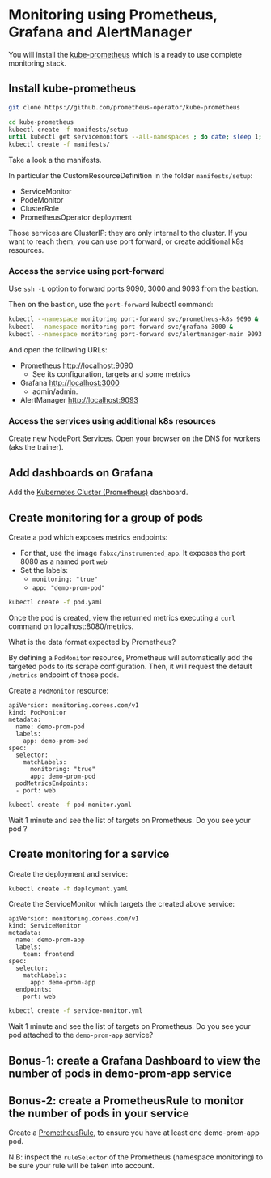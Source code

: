 # Monitoring using Prometheus, Grafana and AlertManager

You will install the [kube-prometheus](https://github.com/prometheus-operator/kube-prometheus) which is a ready to use complete monitoring stack.

## Install kube-prometheus

```sh
git clone https://github.com/prometheus-operator/kube-prometheus

cd kube-prometheus
kubectl create -f manifests/setup
until kubectl get servicemonitors --all-namespaces ; do date; sleep 1; echo ""; done
kubectl create -f manifests/
````

Take a look a the manifests. 

In particular the CustomResourceDefinition in the folder `manifests/setup`:
* ServiceMonitor
* PodeMonitor
* ClusterRole
* PrometheusOperator deployment

Those services are ClusterIP: they are only internal to the cluster.
If you want to reach them, you can use port forward, or create additional k8s resources.

### Access the service using port-forward

Use `ssh -L` option to forward ports 9090, 3000 and 9093 from the bastion.

Then on the bastion,  use the `port-forward` kubectl command:
```sh
kubectl --namespace monitoring port-forward svc/prometheus-k8s 9090 &
kubectl --namespace monitoring port-forward svc/grafana 3000 &
kubectl --namespace monitoring port-forward svc/alertmanager-main 9093 &
```

And open the following URLs:
* Prometheus [http://localhost:9090](http://localhost:9090)
  * See its configuration, targets and some metrics
* Grafana [http://localhost:3000](http://localhost:3000)
  * admin/admin.
* AlertManager [http://localhost:9093](http://localhost:9093)

### Access the services using additional k8s resources

Create new NodePort Services.
Open your browser on the DNS for workers (aks the trainer).

## Add dashboards on Grafana

Add the [Kubernetes Cluster (Prometheus)](https://grafana.com/grafana/dashboards/6417) dashboard.

## Create monitoring for a group of pods

Create a pod which exposes metrics endpoints:
* For that, use the image `fabxc/instrumented_app`. It exposes the port 8080 as a named port `web`
* Set the labels:
  * `monitoring: "true"`
  * `app: "demo-prom-pod"`

```sh
kubectl create -f pod.yaml
```

Once the pod is created, view the returned metrics executing a `curl` command on localhost:8080/metrics.

What is the data format expected by Prometheus?

By defining a `PodMonitor` resource, Prometheus will automatically add the targeted pods to its scrape configuration.
Then, it will request the default `/metrics` endpoint of those pods.

Create a `PodMonitor` resource:
```
apiVersion: monitoring.coreos.com/v1
kind: PodMonitor
metadata:
  name: demo-prom-pod
  labels:
    app: demo-prom-pod
spec:
  selector:
    matchLabels:
      monitoring: "true"
      app: demo-prom-pod
  podMetricsEndpoints:
  - port: web
```

```sh
kubectl create -f pod-monitor.yaml
```

Wait 1 minute and see the list of targets on Prometheus.
Do you see your pod ?

## Create monitoring for a service

Create the deployment and service:
```sh
kubectl create -f deployment.yaml
```

Create the ServiceMonitor which targets the created above service:
```
apiVersion: monitoring.coreos.com/v1
kind: ServiceMonitor
metadata:
  name: demo-prom-app
  labels:
    team: frontend
spec:
  selector:
    matchLabels:
      app: demo-prom-app
  endpoints:
  - port: web
```

```sh
kubectl create -f service-monitor.yml
```

Wait 1 minute and see the list of targets on Prometheus.
Do you see your pod attached to the `demo-prom-app` service?

## Bonus-1: create a Grafana Dashboard to view the number of pods in demo-prom-app service

## Bonus-2: create a PrometheusRule to monitor the number of pods in your service

Create a [PrometheusRule](https://github.com/prometheus-operator/prometheus-operator/blob/master/Documentation/api.md#prometheusrule), to ensure you have at least one  demo-prom-app pod.

N.B: inspect the `ruleSelector` of the Prometheus (namespace monitoring) to be sure your rule will be taken into account.
